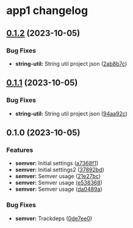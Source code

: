 # app1 changelog
## [0.1.2](https://github.com/gerencserjani/monorepo-release/compare/app1-0.1.1...app1-0.1.2) (2023-10-05)


### Bug Fixes

* **string-util:** String util project json ([2ab8b7c](https://github.com/gerencserjani/monorepo-release/commit/2ab8b7c86d14514eb596877509c8dd5da29167f8))

## [0.1.1](https://github.com/gerencserjani/monorepo-release/compare/app1-0.1.0...app1-0.1.1) (2023-10-05)


### Bug Fixes

* **string-util:** String util project json ([94aa92c](https://github.com/gerencserjani/monorepo-release/commit/94aa92cbdf356b6df75bca8eff55769d32b3d921))

## 0.1.0 (2023-10-05)


### Features

* **semver:** Initial settings ([a7368f1](https://github.com/gerencserjani/monorepo-release/commit/a7368f1f9b1c8ca48a31bf5b49b4cc76e66d8f63))
* **semver:** Initial settings2 ([37892bd](https://github.com/gerencserjani/monorepo-release/commit/37892bdd537255d715244ff964de03253344e76f))
* **semver:** Semver usage ([21e27bc](https://github.com/gerencserjani/monorepo-release/commit/21e27bcb81ff650f6cb5bac21be538a0fd4a54d4))
* **semver:** Semver usage ([e538368](https://github.com/gerencserjani/monorepo-release/commit/e538368bcc9e4845c25117d3043d611f549a68a7))
* **semver:** Semver usage ([da0489a](https://github.com/gerencserjani/monorepo-release/commit/da0489add9a809ef4f9565da128b18a616d85464))


### Bug Fixes

* **semver:** Trackdeps ([0de7ee0](https://github.com/gerencserjani/monorepo-release/commit/0de7ee07f29f7fe4c84cdf690a993abb4dfce0f4))
